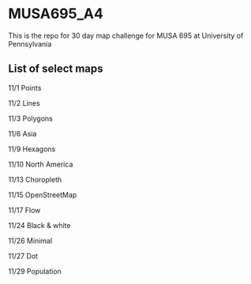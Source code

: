 # MUSA695_A4
This is the repo for 30 day map challenge for MUSA 695 at University of Pennsylvania

## List of select maps
11/1 Points

11/2 Lines

11/3 Polygons

11/6 Asia

11/9 Hexagons

11/10 North America

11/13 Choropleth

11/15 OpenStreetMap

11/17 Flow

11/24 Black & white

11/26 Minimal

11/27 Dot

11/29 Population
